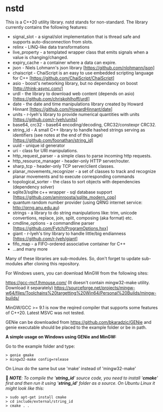 # nstd

This is a C++20 utility library. nstd stands for non-standard.
The library currently contains the following features:
   * signal_slot    - a signal/slot implementation that is thread safe and supports auto-disconnection from slots.
   * relinx - LINQ-like data transformations
   * live_property - a templated wrapper class that emits signals when a value is changing/changed.
   * expiry_cache  - a container where a data can expire.
   * json - Niels Lohmann's json library [https://github.com/nlohmann/json]
   * chaiscript - ChaiScript is an easy to use embedded scripting language for C++ [https://github.com/ChaiScript/ChaiScript]
   * asio - boost's networking library, but no dependancy on boost [http://think-async.com/]
   * urdl - the library to download web content (depends on asio) [https://github.com/chriskohlhoff/urdl]
   * date - the date and time manipulations library created by Howard Hinnant [https://github.com/HowardHinnant/date]
   * units - r-lyeh's library to provide numerical quantities with units [https://github.com/r-lyeh/units]
   * base64, crc32 - base64 encoding/decoding, CRC32/constexpr CRC32.
   * string_id - A small C++ library to handle hashed strings serving as identifiers (see notes at the end of this page) [https://github.com/foonathan/string_id]
   * uuid - unique id generator
   * uri - class for URI manipulations.
   * http_request_parser - a simple class to parse incoming http requests.
   * http_resource_manager - header-only HTTP server/router.
   * sharp_tcp - header-only TCP server/client classes.
   * planar_movements_recognizer - a set of classes to track and recognize planar movements and to execute corresponding commands
   * topological_sorter - the class to sort objects with dependencies (dependency solver)
   * sqlite3/sqlite c++ wrapper - sql database support [https://github.com/aminroosta/sqlite_modern_cpp]
   * quantum random number provider (using QRNG internet service: http://qrng.anu.edu.au)
   * strings - a library to do string manipulations like: trim, unicode convertions, replace, join, split, composing (aka format) etc.
   * cmdline_options - a commandline parser [https://github.com/Fytch/ProgramOptions.hxx]
   * giant - r-lyeh's tiny library to handle little/big endianness [https://github.com/r-lyeh/giant]
   * fifo_map - a FIFO-ordered associative container for C++
   * ...and many more

Many of these libraries are sub-modules. So, don't forget to update sub-modules after cloning this repository.

For Windows users, you can download MinGW from the following sites:

https://gcc-mcf.lhmouse.com/ (It doesn't contain mingw32-make utility. Download it separately)
https://sourceforge.net/projects/mingw-w64/files/Toolchains%20targetting%20Win64/Personal%20Builds/mingw-builds/

MinGW/GCC >= 9.1 is now the reqired compiler that supports some features of C++20.
Latest MSVC was not tested.

GENie can be downloaded from https://github.com/bkaradzic/GENie and genie executable should be placed to the example folder or be in path.

**A simple usage on Windows using GENie and MinGW:**

Go to the example folder and type:
```
> genie gmake
> mingw32-make config=release
```
On Linux do the same but use 'make' instead of 'mingw32-make'


:small_orange_diamond: ***NOTE**: To compile the '**string_id**' source code, you need to install '**cmake**' first and then run it using '**string_id**' folder as a source.
On Ubuntu Linux it might look like this:*
```
> sudo apt-get install cmake
> cd include/external/string_id
> cmake . .
```
